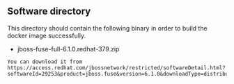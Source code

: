 ## Software directory
This directory should contain the following binary in order to build the docker image successfully.
- jboss-fuse-full-6.1.0.redhat-379.zip

```
You can download it from 
https://access.redhat.com/jbossnetwork/restricted/softwareDetail.html?softwareId=29253&product=jboss.fuse&version=6.1.0&downloadType=distributions
```
